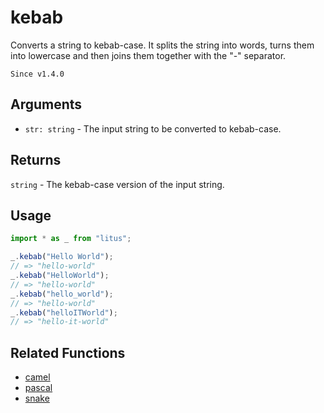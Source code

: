 # kebab

Converts a string to kebab-case. It splits the string into words, turns them
into lowercase and then joins them together with the "-" separator.

`Since v1.4.0`

## Arguments

- `str: string` - The input string to be converted to kebab-case.

## Returns

`string` - The kebab-case version of the input string.

## Usage

```ts
import * as _ from "litus";

_.kebab("Hello World");
// => "hello-world"
_.kebab("HelloWorld");
// => "hello-world"
_.kebab("hello_world");
// => "hello-world"
_.kebab("helloITWorld");
// => "hello-it-world"
```

## Related Functions

- [camel](camel.md)
- [pascal](pascal.md)
- [snake](snake.md)

